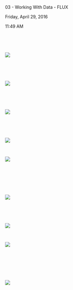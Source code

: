 03 - Working With Data - FLUX

Friday, April 29, 2016

11:49 AM

 

 

![](002_03_-_Working_With_Data_-_FLUX_000.png)

 

 

![](002_03_-_Working_With_Data_-_FLUX_001.png)

 

 

![](002_03_-_Working_With_Data_-_FLUX_002.png)

 

 

![](002_03_-_Working_With_Data_-_FLUX_003.png)

 

![](002_03_-_Working_With_Data_-_FLUX_004.png)

 

 

 

![](002_03_-_Working_With_Data_-_FLUX_005.png)

 

 

![](002_03_-_Working_With_Data_-_FLUX_006.png)

 

![](002_03_-_Working_With_Data_-_FLUX_007.png)

 

 

 

![](002_03_-_Working_With_Data_-_FLUX_008.png)
